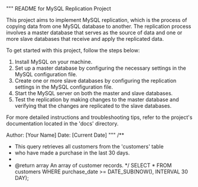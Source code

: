 """
README for MySQL Replication Project

This project aims to implement MySQL replication, which is the process of copying data from one MySQL database to another. The replication process involves a master database that serves as the source of data and one or more slave databases that receive and apply the replicated data.

To get started with this project, follow the steps below:

1. Install MySQL on your machine.
2. Set up a master database by configuring the necessary settings in the MySQL configuration file.
3. Create one or more slave databases by configuring the replication settings in the MySQL configuration file.
4. Start the MySQL server on both the master and slave databases.
5. Test the replication by making changes to the master database and verifying that the changes are replicated to the slave databases.

For more detailed instructions and troubleshooting tips, refer to the project's documentation located in the 'docs' directory.

Author: [Your Name]
Date: [Current Date]
"""
/**
 * This query retrieves all customers from the 'customers' table
 * who have made a purchase in the last 30 days.
 *
 * @return array An array of customer records.
 */
SELECT * FROM customers WHERE purchase_date >= DATE_SUB(NOW(), INTERVAL 30 DAY);
